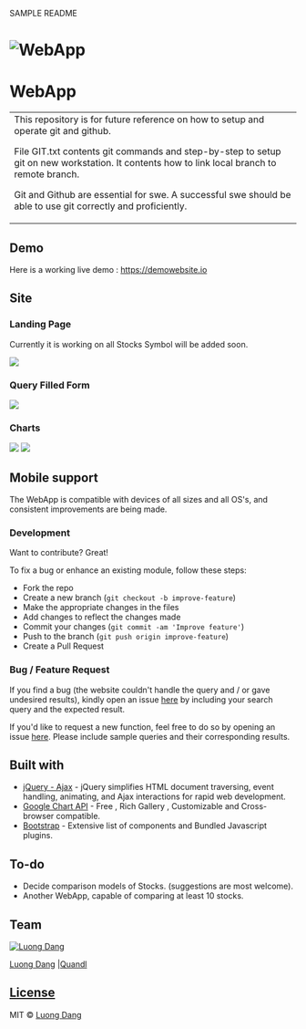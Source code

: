 


SAMPLE README

# ![WebApp](demo.JPG)

# WebApp

<table>
<tr>
<td>
This repository is for future reference on how to setup and operate git and github.

File GIT.txt contents git commands and step-by-step to setup git on new workstation.
    It contents how to link local branch to remote branch.

Git and Github are essential for swe. A successful swe should be able to use git correctly and proficiently.


</td>
</tr>
</table>

## Demo

Here is a working live demo : https://demowebsite.io

## Site

### Landing Page

Currently it is working on all Stocks Symbol will be added soon.

![](IMAGEDEMO02.JPG)

### Query Filled Form

![](IMAGEDEMO02.JPG)

### Charts

![](IMAGEDEMO02.JPG)
![](IMAGEDEMO02.JPG)

## Mobile support

The WebApp is compatible with devices of all sizes and all OS's, and consistent improvements are being made.

### Development

Want to contribute? Great!

To fix a bug or enhance an existing module, follow these steps:

- Fork the repo
- Create a new branch (`git checkout -b improve-feature`)
- Make the appropriate changes in the files
- Add changes to reflect the changes made
- Commit your changes (`git commit -am 'Improve feature'`)
- Push to the branch (`git push origin improve-feature`)
- Create a Pull Request

### Bug / Feature Request

If you find a bug (the website couldn't handle the query and / or gave undesired results), kindly open an issue [here](https://github.com/iharsh234/WebApp/issues/new) by including your search query and the expected result.

If you'd like to request a new function, feel free to do so by opening an issue [here](https://github.com/iharsh234/WebApp/issues/new). Please include sample queries and their corresponding results.

## Built with

- [jQuery - Ajax](http://www.w3schools.com/jquery/jquery_ref_ajax.asp) - jQuery simplifies HTML document traversing, event handling, animating, and Ajax interactions for rapid web development.
- [Google Chart API](https://developers.google.com/chart/interactive/docs/quick_start) - Free , Rich Gallery , Customizable and Cross-browser compatible.
- [Bootstrap](http://getbootstrap.com/) - Extensive list of components and Bundled Javascript plugins.

## To-do

- Decide comparison models of Stocks. (suggestions are most welcome).
- Another WebApp, capable of comparing at least 10 stocks.

## Team

[![Luong Dang](https://avatars.githubusercontent.com/luongkhdang)](https://github.com/iharsh234)

[Luong Dang](https://github.com/luongkhdang) |[Quandl](https://www.quandl.com)

## [License](https://github.com/luongkhdang/theAPPP/blob/master/LICENSE.md)

MIT © [Luong Dang ](https://github.com/luongkhdang)
